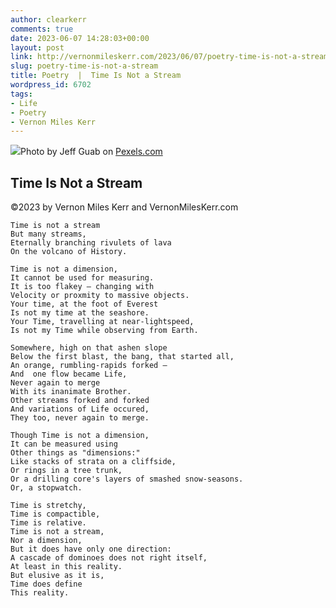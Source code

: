 ```yaml
---
author: clearkerr
comments: true
date: 2023-06-07 14:28:03+00:00
layout: post
link: http://vernonmileskerr.com/2023/06/07/poetry-time-is-not-a-stream/
slug: poetry-time-is-not-a-stream
title: Poetry  |  Time Is Not a Stream
wordpress_id: 6702
tags:
- Life
- Poetry
- Vernon Miles Kerr
---
```



![](https://vernonmileskerr.files.wordpress.com/2023/06/pexels-photo-2407636.jpeg)Photo by Jeff  Guab on [Pexels.com](https://www.pexels.com/photo/aerial-photography-of-a-mountain-2407636/)





## Time Is Not a Stream







©2023 by Vernon Miles Kerr and VernonMilesKerr.com






    
    Time is not a stream
    But many streams,
    Eternally branching rivulets of lava
    On the volcano of History.
    
    Time is not a dimension,
    It cannot be used for measuring.
    It is too flakey — changing with
    Velocity or proxmity to massive objects.
    Your time, at the foot of Everest
    Is not my time at the seashore.
    Your Time, travelling at near-lightspeed,
    Is not my Time while observing from Earth.
    
    Somewhere, high on that ashen slope
    Below the first blast, the bang, that started all,
    An orange, rumbling-rapids forked —
    And  one flow became Life,
    Never again to merge 
    With its inanimate Brother.  
    Other streams forked and forked 
    And variations of Life occured,
    They too, never again to merge.
    
    Though Time is not a dimension,
    It can be measured using
    Other things as "dimensions:"
    Like stacks of strata on a cliffside,
    Or rings in a tree trunk,
    Or a drilling core's layers of smashed snow-seasons.
    Or, a stopwatch.
    
    Time is stretchy,
    Time is compactible,
    Time is relative.
    Time is not a stream,
    Nor a dimension, 
    But it does have only one direction:
    A cascade of dominoes does not right itself,
    At least in this reality.
    But elusive as it is,
    Time does define
    This reality.



